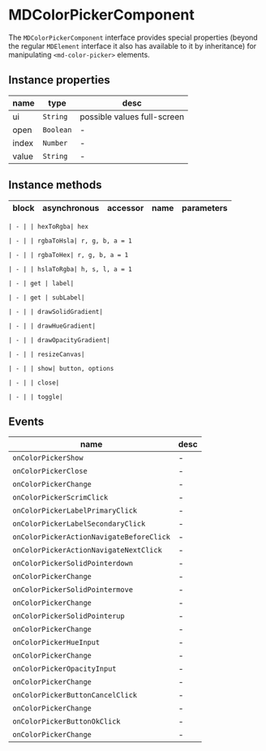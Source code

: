# MDColorPickerComponent
The `MDColorPickerComponent` interface provides special properties (beyond the regular `MDElement` interface it also has available to it by inheritance) for manipulating `<md-color-picker>` elements.

## Instance properties

name|type|desc
---|---|---
ui|`String`|possible values full-screen
open|`Boolean`|-
index|`Number`|-
value|`String`|-

## Instance methods

block| asynchronous | accessor| name| parameters
---| --- | ---| ---| ---

    | - | | hexToRgba| hex

    | - | | rgbaToHsla| r, g, b, a = 1

    | - | | rgbaToHex| r, g, b, a = 1

    | - | | hslaToRgba| h, s, l, a = 1

    | - | get | label| 

    | - | get | subLabel| 

    | - | | drawSolidGradient| 

    | - | | drawHueGradient| 

    | - | | drawOpacityGradient| 

    | - | | resizeCanvas| 

    | - | | show| button, options

    | - | | close| 

    | - | | toggle| 

## Events

name|desc
---|---
`onColorPickerShow`|-
`onColorPickerClose`|-
`onColorPickerChange`|-
`onColorPickerScrimClick`|-
`onColorPickerLabelPrimaryClick`|-
`onColorPickerLabelSecondaryClick`|-
`onColorPickerActionNavigateBeforeClick`|-
`onColorPickerActionNavigateNextClick`|-
`onColorPickerSolidPointerdown`|-
`onColorPickerChange`|-
`onColorPickerSolidPointermove`|-
`onColorPickerChange`|-
`onColorPickerSolidPointerup`|-
`onColorPickerChange`|-
`onColorPickerHueInput`|-
`onColorPickerChange`|-
`onColorPickerOpacityInput`|-
`onColorPickerChange`|-
`onColorPickerButtonCancelClick`|-
`onColorPickerChange`|-
`onColorPickerButtonOkClick`|-
`onColorPickerChange`|-

